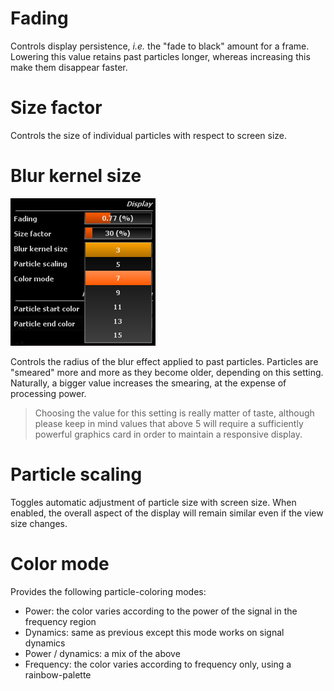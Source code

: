 # Fading
Controls display persistence, <i>i.e.</i> the "fade to black" amount for a frame. 
Lowering this value retains past particles longer, whereas increasing this make them disappear faster.

# Size factor
Controls the size of individual particles with respect to screen size.

# Blur kernel size
![](include/BlurKernelSize.png)

Controls the radius of the blur effect applied to past particles.
Particles are "smeared" more and more as they become older, depending on this setting. 
Naturally, a bigger value increases the smearing, at the expense of processing power.

> Choosing the value for this setting is really matter of taste, although please keep in mind values that above 5 will require a sufficiently powerful graphics card in order to maintain a responsive display.

# Particle scaling
Toggles automatic adjustment of particle size with screen size. 
When enabled, the overall aspect of the display will remain similar even if the view size changes.

# Color mode
Provides the following particle-coloring modes:
* Power: the color varies according to the power of the signal in the frequency region
* Dynamics: same as previous except this mode works on signal dynamics
* Power / dynamics: a mix of the above
* Frequency: the color varies according to frequency only, using a rainbow-palette


